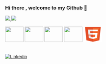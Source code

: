 ### Hi there , welcome to my Github 👋

<div align="">
  <a href="https://github.com/Nicolau-viscondi">
    <img height="145em" src="https://github-readme-stats.vercel.app/api?username=Nicolau-viscondi&count_private=true&include_all_commits=true&show_icons=true&theme=dracula&hide_border=false&show_owner=true"/>
    <img height="145em" src="https://github-readme-stats.vercel.app/api/top-langs/?username=Nicolau-viscondi&theme=dracula&hide_border=false&&layout=compact"/>
  </a>
</div>

<div style="display: inline_block"><br>

  
  <img align="center" height="50" width="60" src="https://www.cdnlogo.com/logos/m/35/microsoft-excel.svg"/>
    
  <img align="center" height="50" width="60" src="https://cdn.jsdelivr.net/gh/devicons/devicon/icons/python/python-original.svg" />
          
  <img align="center" height="50" width="60" src="https://cdn.jsdelivr.net/gh/devicons/devicon/icons/mysql/mysql-original-wordmark.svg" />
 
  <img align="center" height="50" width="60" src="https://cdn.jsdelivr.net/gh/devicons/devicon/icons/git/git-original.svg" />
       
  <img align="center" height="50" width="60" src="https://raw.githubusercontent.com/devicons/devicon/master/icons/html5/html5-original.svg">

</div>

#
[![Linkedin](https://img.shields.io/badge/LinkedIn-0077B5?style=for-the-badge&logo=linkedin&logoColor=white)](https://www.linkedin.com/in/nicolau-viscondi/)
